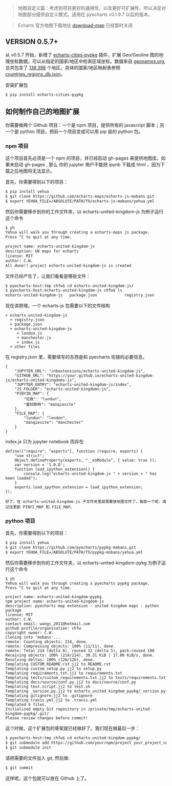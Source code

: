 > 地图自定义篇：考虑到项目更好的通用性，以及更好可扩展性，所以决定对地图部分提供自定义模式。适用在 pyecharts v0.1.9.7 以后的版本。

> Echarts 官方地图下载地址 [download-map](http://echarts.baidu.com/download-map.html) 已经暂时关闭

## VERSION 0.5.7+

从 v0.5.7 开始，新增了 [echarts-cities-pypkg](https://github.com/pyecharts/echarts-cities-pypkg) 插件，扩展 Geo/Geoline 图的地理坐标数据。可以从指定的国家/地区中检索区域坐标。数据来自 [geonames.org](geonames.org), 总共包含了 [138,398](https://github.com/echarts-maps/echarts-cities-js) 个地区。具体的国家/地区映射表参照 [countries_regions_db.json](https://github.com/pyecharts/pyecharts/blob/master/pyecharts/datasets/countries_regions_db.json)。

安装扩展包

```shell
$ pip install echarts-cities-pypkg
```

## 如何制作自己的地图扩展

你需要做两个 Github 项目：一个是 npm 项目，提供所有的 javascript 脚本；另一个是 python 项目，把前一个项目变成可以用 pip 装的 python 包。

### npm 项目

这个项目首先必须是一个 npm 的项目，并已经启动 gh-pages 来提供地图库。如果未启动 gh-pages , 那么
你的 jupyter 用户不能把 ipynb 下载成 html ，因为下载之后地图将无法显示。

首先，你需要得到以下的项目：

```bash
$ pip install yehua
$ git clone https://github.com/echarts-maps/echarts-js-mobans.git
$ export YEHUA_FILE=/ABSOLUTE/PATH/TO/echarts-js-mobans/yehua.yml
```

然后你需要移步到你的工作文件夹，以 echarts-united-kingdom-js 为例子运行这个命令

```bash
$ yh
Yehua will walk you through creating a echarts-maps js package.
Press ^C to quit at any time.

project name: echarts-united-kingdom-js
description: UK maps for echarts
license: MIT
author: C.W.
All done!! project echarts-united-kingdom-js is created
```

文件已经产生了，让我们看看是哪些文件：

```bash
$ pyecharts-host:tmp chfw$ cd echarts-united-kingdom-js/
$ pyecharts-host:echarts-united-kingdom-js chfw$ ls
echarts-united-kingdom-js	package.json			registry.json
```

现在讲原理。一个 echarts-js 包需要以下的文件结构

```
+ echarts-united-kingdom-js
  + registry.json
  + package.json
  + echarts-united-kingdom-js
     + london.js
     + manchester.js
     + index.js
  + other files
```

在 registry.json 里，需要填写的东西是和 pyecharts 衔接的必要信息。
```
{
    "JUPYTER_URL": "/nbextensions/echarts-united-kingdom-js",
    "GITHUB_URL": "https://your.github.io/echarts-united-kingdom-js/echarts-united-kingdoms-js",
    "JUPYTER_ENTRY": "echarts-united-kingdom-js/index",
    "JS_FOLDER": "echarts-united-kingdoms-js",
    "PINYIN_MAP": {
        "伦敦": "lundun",
        "曼彻斯特": "manqiesite"
    },
    "FILE_MAP": {
        "lundun": "london",
        "manqiesite": "manchester"
    }
}
```

index.js 只为 jupyter notebook 而存在
```
define(["require", "exports"], function (require, exports) {
    "use strict";
    Object.defineProperty(exports, "__esModule", { value: true });
    var version = '1.0.0';
    function load_ipython_extension() {
        console.log("echarts-united-kingdom-js " + version + " has been loaded");
    }
    exports.load_ipython_extension = load_ipython_extension;
});

好了，在 echarts-united-kingdom-js 子文件夹里就需要放地图文件了。每放一个呢，请记住更新 PINYI_MAP 和 FILE_MAP。
```

### python 项目

首先，你需要得到以下的项目：

```bash
$ pip install yehua
$ git clone https://github.com/pyecharts/pypkg-mobans.git
$ export YEHUA_FILE=/ABSOLUTE/PATH/TO/pypkg-mobans/yehua.yml
```

然后你需要移步到你的工作文件夹，以 echarts-united-kingdom-pykg 为例子运行这个命令

```
$ yh
Yehua will walk you through creating a pyecharts pypkg package.
Press ^C to quit at any time.

project name: echarts-united-kingdom-pypkg
npm project name: echarts-united-kingdom-js
description: pyecharts map extension - united kingdom maps - python package
license: MIT
author: C.W.
contact email: wangc_2011@hotmail.com
github profile/organisation: chfw
copyright owner: C.W.
Cloning into 'mobans'...
remote: Counting objects: 214, done.
remote: Compressing objects: 100% (11/11), done.
remote: Total 214 (delta 8), reused 12 (delta 5), pack-reused 198
Receiving objects: 100% (214/214), 30.31 KiB | 17.00 KiB/s, done.
Resolving deltas: 100% (126/126), done.
Templating CUSTOM_README.rst.jj2 to README.rst
Templating custom_setup.py.jj2 to setup.py
Templating requirements.txt.jj2 to requirements.txt
Templating tests/custom_requirements.txt.jj2 to tests/requirements.txt
Templating docs/source/conf.py.jj2 to docs/source/conf.py
Templating test.script.jj2 to test.sh
Templating _version.py.jj2 to echarts_united_kingdom_pypkg/_version.py
Templating gitignore.jj2 to .gitignore
Templating travis.yml.jj2 to .travis.yml
Templated 9 files.
Initialized empty Git repository in /private/tmp/echarts-united-kingdom-pypkg/.git/
Please review changes before commit!
```

这个时候，这个扩展包的骨架就已经做好了。我们现在做最后一步：

```bash
$ pyecharts-host:tmp chfw$ cd echarts-united-kingdom-pypkg/
$ git submodule add https://github.com/your/npm/project your_project_name_pypkg/resources
$ git submodule init
```

请把需要的文件加入 git, 然后做:

```bash
$ git commit
```

这样呢，这个包就可以放在 Github 上了。
